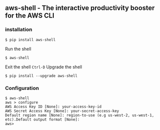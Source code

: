 ## aws-shell - The interactive productivity booster for the AWS CLI

### installation 
	
	$ pip install aws-shell 

Run the shell

	$ aws-shell 

Exit the shell ``Ctrl-D``
Upgrade the shell 

	$ pip install --upgrade aws-shell 


### Configuration
	
	$ aws-shell 
	aws > configure 
	AWS Access Key ID [None]: your-access-key-id
	AWS Secret Access Key [None]: your-secret-access-key
	Default region name [None]: region-to-use (e.g us-west-2, us-west-1, etc).Default output format [None]:
	aws>